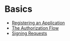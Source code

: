 # Basics

* [Registering an Application](Registering.md)
* [The Authorization Flow](Auth-Flow.md)
* [Signing Requests](Signing.md)